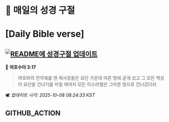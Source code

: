 # 🙏 매일의 성경 구절
# [Daily Bible verse]
## [![README에 성경구절 업데이트](https://github.com/DONGSUKA/first_test/actions/workflows/update-readme-bible.yml/badge.svg)](https://github.com/DONGSUKA/first_test/actions/workflows/update-readme-bible.yml)
<!-- START_BIBLE_VERSE -->
📖 **여호수아 3:17**
> 여호와의 언약궤를 멘 제사장들은 요단 가운데 마른 땅에 굳게 섰고 그 모든 백성이 요단을 건너기를 마칠 때까지 모든 이스라엘은 그마른 땅으로 건너갔더라

🕊️ _업데이트 시각: 2025-10-08 08:24:33 KST_
  <!-- END_BIBLE_VERSE -->
## GITHUB_ACTION
